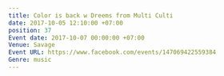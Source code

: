 ```yaml
---
title: Color is back w Dreems from Multi Culti
date: 2017-10-05 12:10:00 +07:00
position: 37
Event date: 2017-10-07 00:00:00 +07:00
Venue: Savage
Event URL: https://www.facebook.com/events/147069422559384
Genre: music
---
```


